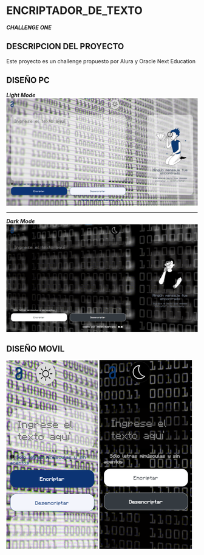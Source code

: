 # ENCRIPTADOR_DE_TEXTO

***CHALLENGE ONE***

## **DESCRIPCION DEL PROYECTO**
Este proyecto es un challenge propuesto por Alura y Oracle Next Education

## **DISEÑO PC**
***Light Mode***
![Diseño_Pc](./img/MuestraTotal1.png)
******
***Dark Mode***
![Diseño_Pc](./img/MuestraTotal2.png)
## **DISEÑO MOVIL**
![Diseño_Mv](./img/MuestraMovil1.png)  ![Diseño_Mv](./img/MuestraMovil2.png)